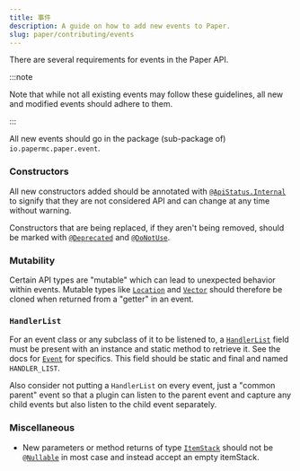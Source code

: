 ```yaml
---
title: 事件
description: A guide on how to add new events to Paper.
slug: paper/contributing/events
---
```


There are several requirements for events in the Paper API.

:::note

Note that while not all existing events may follow these
guidelines, all new and modified events should adhere to them.

:::

All new events should go in the package (sub-package of) `io.papermc.paper.event`.

### Constructors

All new constructors added should be annotated with
[`@ApiStatus.Internal`](https://javadoc.io/doc/org.jetbrains/annotations/latest/org/jetbrains/annotations/ApiStatus.Internal.html)
to signify that they are not considered API and can change at any time without warning.

Constructors that are being replaced, if they aren't being removed, should be marked with
[`@Deprecated`](jd:java:java.lang.Deprecated) and [`@DoNotUse`](jd:paper:io.papermc.paper.annotation.DoNotUse).

### Mutability
Certain API types are "mutable" which can lead to unexpected behavior within events. Mutable types like
[`Location`](jd:paper:org.bukkit.Location) and [`Vector`](jd:paper:org.bukkit.util.Vector)
should therefore be cloned when returned from a "getter" in an event.

### `HandlerList`
For an event class or any subclass of it to be listened to, a [`HandlerList`](jd:paper:org.bukkit.event.HandlerList)
field must be present with an instance and static method to retrieve it.
See the docs for [`Event`](jd:paper:org.bukkit.event.Event) for specifics.
This field should be static and final and named `HANDLER_LIST`.

Also consider not putting a `HandlerList` on every event, just a "common parent" event so that a plugin can listen to the
parent event and capture any child events but also listen to the child event separately.

### Miscellaneous

* New parameters or method returns of type [`ItemStack`](jd:paper:org.bukkit.inventory.ItemStack)
should not be [`@Nullable`](https://javadoc.io/doc/org.jspecify/jspecify/latest/org/jspecify/annotations/Nullable.html)
in most case and instead accept an empty itemStack.
